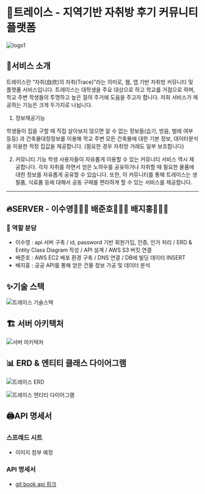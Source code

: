 # 🏡트레이스 - 지역기반 자취방 후기 커뮤니티 플랫폼

![logo1](https://user-images.githubusercontent.com/40594564/102929876-c0065100-44de-11eb-9fc4-f5489f485df2.png)

## 🤔서비스 소개

트레이스란 “자취(自炊)의 자취(Trace)”라는 의미로, 웹, 앱 기반 자취방 커뮤니티 및 플랫폼 서비스입니다. 트레이스는 대학생을 주요 대상으로 하고 학교를 거점으로 하며, 학교 주변 학생들의 투명하고 높은 질의 주거에 도움을 주고자 합니다. 저희 서비스가 제공하는 기능은 크게 두가지로 나뉩니다.

1) 정보제공기능

학생들이 집을 구할 때 직접 살아보지 않으면 알 수 없는 정보들(습기, 방음, 벌레 여부 등등) 과 건축물대장정보를 이용해 학교 주변 모든 건축물에 대한 기본 정보, 데이터분석을 이용한 적정 집값을 제공합니다. (필요한 경우 자취방 거래도 일부 보조합니다)

2) 커뮤니티 기능
학생 사용자들이 자유롭게 이용할 수 있는 커뮤니티 서비스 역시 제공합니다. 각자 자취를 하면서 얻은 노하우를 공유하거나 자취할 때 필요한 물품에 대한 정보를 자유롭게 공유할 수 있습니다. 또한, 이 커뮤니티를 통해 트레이스는 생필품, 식료품 등에 대해서 공동 구매를 편리하게 할 수 있는 서비스를 제공합니다. 

---

## 🔥SERVER - 이수영👨🏻‍💻 배준호👨🏻‍🔧 배지홍👨🏻‍🏫

### 🤼 역할 분담

- 이수영 : api 서버 구축 / id, password 기반 회원가입, 인증, 인가 처리 / ERD & Entity Class Diagram 작성 / API 설계 / AWS S3 버킷 연결
- 배준호 : AWS EC2 배포 환경 구축 / DNS 연결 / DB에 빌딩 데이터 INSERT
- 배지홍 : 공공 API를 통해 얻은 건물 정보 가공 및 데이터 분석

## ✨기술 스택

![트레이스 기술스택](https://user-images.githubusercontent.com/40594564/102929972-efb55900-44de-11eb-8b9d-785660d707f2.png)

## 🏗️ 서버 아키택처

![서버 아키텍처](https://user-images.githubusercontent.com/40594564/102929444-f2637e80-44dd-11eb-8684-fa02d8dc7237.png)

## 📊 ERD & 엔티티 클래스 다이어그램

![트레이스 ERD](https://user-images.githubusercontent.com/40594564/102930012-0196fc00-44df-11eb-87a4-72b0d1bfd486.jpg)

![트레이스 엔티티 다이어그램](https://user-images.githubusercontent.com/40594564/102930019-05c31980-44df-11eb-90cd-6b3e1f4e55ff.jpg)

## 🖨️API 명세서

### 스프레드 시트

- 이미지 첨부 예정

### API 명세서

- [git book api 링크](https://syleemk.gitbook.io/trace/)